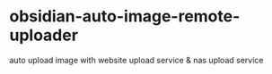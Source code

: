 # obsidian-auto-image-remote-uploader
auto upload image with website upload service &amp; nas upload service
